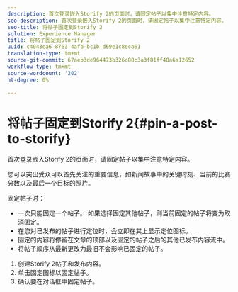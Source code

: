 ```yaml
---
description: 首次登录嵌入Storify 2的页面时，请固定帖子以集中注意特定内容。
seo-description: 首次登录嵌入Storify 2的页面时，请固定帖子以集中注意特定内容。
seo-title: 将帖子固定到Storify 2
solution: Experience Manager
title: 将帖子固定到Storify 2
uuid: c4043ea6-8763-4afb-bc1b-d69e1c8eca61
translation-type: tm+mt
source-git-commit: 67aeb3de964473b326c88c3a3f81ff48a6a12652
workflow-type: tm+mt
source-wordcount: '202'
ht-degree: 0%

---
```



# 将帖子固定到Storify 2{#pin-a-post-to-storify}

首次登录嵌入Storify 2的页面时，请固定帖子以集中注意特定内容。

您可以突出受众可以首先关注的重要信息，如新闻故事中的关键时刻、当前的比赛分数以及最后一个目标的照片。

固定帖子时：

* 一次只能固定一个帖子。 如果选择固定其他帖子，则当前固定的帖子将变为取消固定。
* 在您对已发布的帖子进行定位时，会立即在其上显示定位图标。
* 固定的内容将停留在文章的顶部以及固定的帖子之后的其他已发布内容流中。
* 将帖子顺序从最新更改为最旧不会影响已固定的帖子。

1. 创建Storify 2帖子和发布内容。
1. 单击固定图标以固定帖子。
1. 确认要在对话框中固定帖子。
